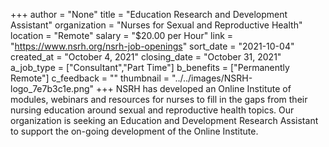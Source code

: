 +++
author = "None"
title = "Education Research and Development Assistant"
organization = "Nurses for Sexual and Reproductive Health"
location = "Remote"
salary = "$20.00 per Hour"
link = "https://www.nsrh.org/nsrh-job-openings"
sort_date = "2021-10-04"
created_at = "October 4, 2021"
closing_date = "October 31, 2021"
a_job_type = ["Consultant","Part Time"]
b_benefits = ["Permanently Remote"]
c_feedback = ""
thumbnail = "../../images/NSRH-logo_7e7b3c1e.png"
+++
NSRH has developed an Online Institute of modules, webinars and resources for nurses to fill in the gaps from their nursing education around sexual and reproductive health topics. Our organization is seeking an Education and Development Research Assistant to support the on-going development of the Online Institute.